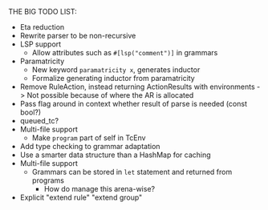THE BIG TODO LIST:
- Eta reduction
- Rewrite parser to be non-recursive
- LSP support
  - Allow attributes such as `#[lsp("comment")]` in grammars
- Paramatricity
  - New keyword `paramatricity x`, generates inductor
  - Formalize generating inductor from paramatricity
- Remove RuleAction, instead returning ActionResults with environments
  -> Not possible because of where the AR is allocated
- Pass flag around in context whether result of parse is needed (const bool?)
- queued_tc?
- Multi-file support
  - Make `program` part of self in TcEnv
- Add type checking to grammar adaptation
- Use a smarter data structure than a HashMap for caching
- Multi-file support
  - Grammars can be stored in `let` statement and returned from programs
    - How do manage this arena-wise?
- Explicit "extend rule" "extend group"